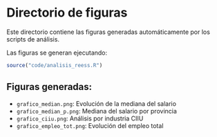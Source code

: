 # Directorio de figuras

Este directorio contiene las figuras generadas automáticamente por los scripts de análisis.

Las figuras se generan ejecutando:
```r
source("code/analisis_reess.R")
```

## Figuras generadas:
- `grafico_median.png`: Evolución de la mediana del salario
- `grafico_median_p.png`: Mediana del salario por provincia
- `grafico_ciiu.png`: Análisis por industria CIIU
- `grafico_empleo_tot.png`: Evolución del empleo total